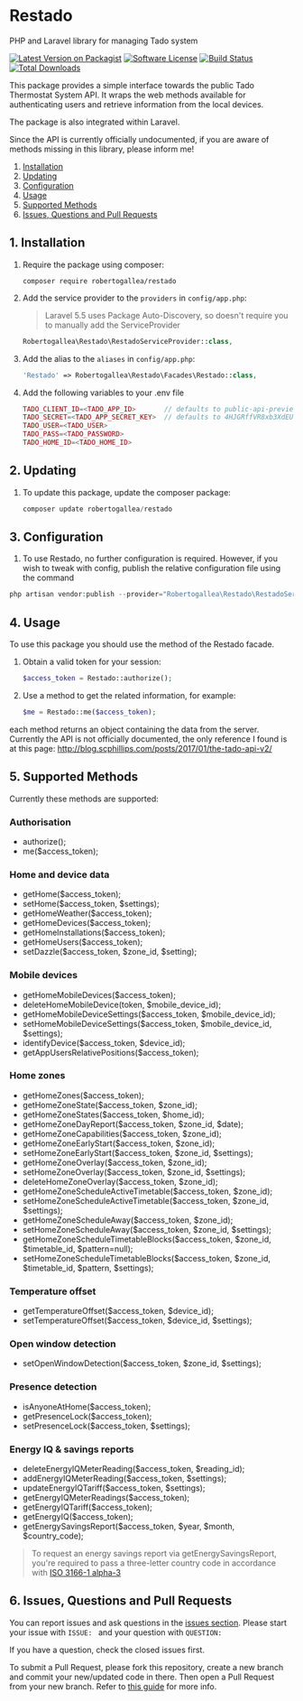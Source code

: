 # Restado
PHP and Laravel library for managing Tado system

[![Latest Version on Packagist](https://img.shields.io/packagist/v/robertogallea/restado.svg?style=flat-square)](https://packagist.org/packages/robertogallea/restado)
[![Software License](https://img.shields.io/badge/license-MIT-brightgreen.svg?style=flat-square)](LICENSE.md)
[![Build Status](https://img.shields.io/travis/jeroennoten/Laravel-AdminLTE/master.svg?style=flat-square)](https://travis-ci.org/jeroennoten/Laravel-AdminLTE)
[![Total Downloads](https://img.shields.io/packagist/dt/robertogallea/restado.svg?style=flat-square)](https://packagist.org/packages/robertogallea/restado)


This package provides a simple interface towards the public Tado Thermostat System API. It wraps the web methods available for authenticating users and retrieve information from the local devices. 

The package is also integrated within Laravel.

Since the API is currently officially undocumented, if you are aware of methods missing in this library, please inform me!


 1. [Installation](#1-installation)
 2. [Updating](#2-updating)
 3. [Configuration](#3-configuration)
 4. [Usage](#4-usage)
 5. [Supported Methods](#5-supported-methods)
 6. [Issues, Questions and Pull Requests](#6-issues-questions-and-pull-requests)
 
 ## 1. Installation
 
 1. Require the package using composer:
 
     ```
     composer require robertogallea/restado
     ```
     
2. Add the service provider to the `providers` in `config/app.php`:

    > Laravel 5.5 uses Package Auto-Discovery, so doesn't require you to manually add the ServiceProvider

    ```php
    Robertogallea\Restado\RestadoServiceProvider::class,
    ```     
    
3. Add the alias to the `aliases` in `config/app.php`:
    
    ```php
    'Restado' => Robertogallea\Restado\Facades\Restado::class,    
    ```
    
4. Add the following variables to your .env file
    ```php
    TADO_CLIENT_ID=<TADO_APP_ID>       // defaults to public-api-preview
    TADO_SECRET=<TADO_APP_SECRET_KEY>  // defaults to 4HJGRffVR8xb3XdEUQpjgZ1VplJi6Xgw                                                      
    TADO_USER=<TADO_USER>
    TADO_PASS=<TADO_PASSWORD>
    TADO_HOME_ID=<TADO_HOME_ID>
    ```
    
    
## 2. Updating

1. To update this package,  update the composer package:

    ```php
    composer update robertogallea/restado
    ```    
    
## 3. Configuration
    
1. To use Restado, no further configuration is required. However, if you wish to tweak with config, publish the relative
 configuration file using the command

```php
php artisan vendor:publish --provider="Robertogallea\Restado\RestadoServiceProvider" --tag=config
```
    
## 4. Usage    
To use this package you should use the method of the Restado facade. 

1. Obtain a valid token for your session:

    ```php
    $access_token = Restado::authorize();
    ``` 
    
2. Use a method to get the related information, for example:
    
    ```php
    $me = Restado::me($access_token);
    ```     
    
each method returns an object containing the data from the server. Currently the API is not officially documented, the only reference I found is at this page: http://blog.scphillips.com/posts/2017/01/the-tado-api-v2/

 
## 5. Supported Methods
Currently these methods are supported:

### Authorisation
- authorize();
- me($access_token);

### Home and device data
- getHome($access_token);
- setHome($access_token, $settings);
- getHomeWeather($access_token);
- getHomeDevices($access_token);
- getHomeInstallations($access_token);
- getHomeUsers($access_token);
- setDazzle($access_token, $zone_id, $setting);

### Mobile devices
- getHomeMobileDevices($access_token);
- deleteHomeMobileDevice(token, $mobile_device_id);
- getHomeMobileDeviceSettings($access_token, $mobile_device_id);
- setHomeMobileDeviceSettings($access_token, $mobile_device_id, $settings);
- identifyDevice($access_token, $device_id);
- getAppUsersRelativePositions($access_token);

### Home zones
- getHomeZones($access_token);
- getHomeZoneState($access_token, $zone_id);
- getHomeZoneStates($access_token, $home_id);
- getHomeZoneDayReport($access_token, $zone_id, $date);
- getHomeZoneCapabilities($access_token, $zone_id);
- getHomeZoneEarlyStart($access_token, $zone_id);
- setHomeZoneEarlyStart($access_token, $zone_id, $settings);
- getHomeZoneOverlay($access_token, $zone_id);
- setHomeZoneOverlay($access_token, $zone_id, $settings);
- deleteHomeZoneOverlay($access_token, $zone_id);
- getHomeZoneScheduleActiveTimetable($access_token, $zone_id);
- setHomeZoneScheduleActiveTimetable($access_token, $zone_id, $settings);
- getHomeZoneScheduleAway($access_token, $zone_id);
- setHomeZoneScheduleAway($access_token, $zone_id, $settings);
- getHomeZoneScheduleTimetableBlocks($access_token, $zone_id, $timetable_id, $pattern=null);
- setHomeZoneScheduleTimetableBlocks($access_token, $zone_id, $timetable_id, $pattern, $settings);

### Temperature offset
- getTemperatureOffset($access_token, $device_id);
- setTemperatureOffset($access_token, $device_id, $settings);

### Open window detection
- setOpenWindowDetection($access_token, $zone_id, $settings);

### Presence detection
- isAnyoneAtHome($access_token);
- getPresenceLock($access_token);
- setPresenceLock($access_token, $settings);

### Energy IQ & savings reports
- deleteEnergyIQMeterReading($access_token, $reading_id);
- addEnergyIQMeterReading($access_token, $settings);
- updateEnergyIQTariff($access_token, $settings);
- getEnergyIQMeterReadings($access_token);
- getEnergyIQTariff($access_token);
- getEnergyIQ($access_token);
- getEnergySavingsReport($access_token, $year, $month, $country_code);
> To request an energy savings report via getEnergySavingsReport, you're required to pass a three-letter country code in accordance with [ISO 3166-1 alpha-3](https://en.wikipedia.org/wiki/ISO_3166-1_alpha-3)

## 6. Issues, Questions and Pull Requests

You can report issues and ask questions in the [issues section](https://github.com/robertogallea/restado/issues). Please start your issue with `ISSUE: ` and your question with `QUESTION: `

If you have a question, check the closed issues first.

To submit a Pull Request, please fork this repository, create a new branch and commit your new/updated code in there. Then open a Pull Request from your new branch. Refer to [this guide](https://help.github.com/articles/about-pull-requests/) for more info.
